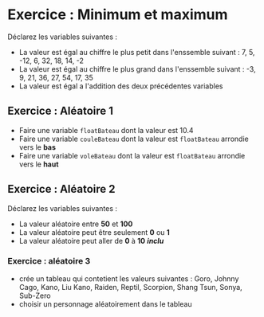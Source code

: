 # Exercice : Minimum et maximum

Déclarez les variables suivantes :

- La valeur est égal au chiffre le plus petit dans l'enssemble suivant :  7, 5, -12, 6, 32, 18, 14, -2
- La valeur est égal au chiffre le plus grand dans l'enssemble suivant : -3, 9, 21, 36, 27, 54, 17, 35
- La valeur est égal a l'addition des deux précédentes variables

## Exercice : Aléatoire 1

- Faire une variable `floatBateau` dont la valeur est 10.4
- Faire une variable `couleBateau` dont la valeur est `floatBateau` arrondie vers le **bas**
- Faire une variable `voleBateau` dont la valeur est `floatBateau` arrondie vers le **haut**

## Exercice : Aléatoire 2

Déclarez les variables suivantes :

- La valeur aléatoire entre **50** et **100**
- La valeur aléatoire peut être seulement **0** ou **1**
- La valeur aléatoire peut aller de **0** à **10** __*inclu*__


### Exercice : aléatoire 3

* crée un tableau qui contetient les valeurs suivantes : Goro, Johnny Cago, Kano, Liu Kano, Raiden, Reptil, Scorpion, Shang Tsun, Sonya, Sub-Zero
* choisir un personnage aléatoirement dans le tableau














